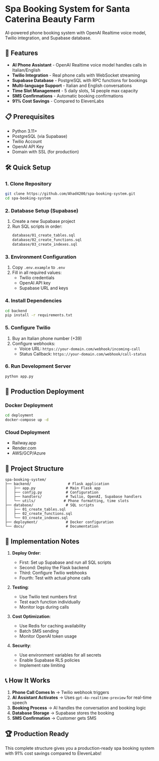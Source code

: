 # Spa Booking System for Santa Caterina Beauty Farm

AI-powered phone booking system with OpenAI Realtime voice model, Twilio integration, and Supabase database.

## 🚀 Features

- **AI Phone Assistant** - OpenAI Realtime voice model handles calls in Italian/English
- **Twilio Integration** - Real phone calls with WebSocket streaming
- **Supabase Database** - PostgreSQL with RPC functions for bookings
- **Multi-language Support** - Italian and English conversations
- **Time Slot Management** - 5 daily slots, 14 people max capacity
- **SMS Confirmations** - Automatic booking confirmations
- **91% Cost Savings** - Compared to ElevenLabs

## 📋 Prerequisites

- Python 3.11+
- PostgreSQL (via Supabase)
- Twilio Account
- OpenAI API Key
- Domain with SSL (for production)

## 🛠️ Quick Setup

### 1. Clone Repository
```bash
git clone https://github.com/Ahad4200/spa-booking-system.git
cd spa-booking-system
```

### 2. Database Setup (Supabase)
1. Create a new Supabase project
2. Run SQL scripts in order:
   ```bash
   database/01_create_tables.sql
   database/02_create_functions.sql
   database/03_create_indexes.sql
   ```

### 3. Environment Configuration
1. Copy `.env.example` to `.env`
2. Fill in all required values:
   - Twilio credentials
   - OpenAI API key
   - Supabase URL and keys

### 4. Install Dependencies
```bash
cd backend
pip install -r requirements.txt
```

### 5. Configure Twilio
1. Buy an Italian phone number (+39)
2. Configure webhooks:
   - Voice URL: `https://your-domain.com/webhook/incoming-call`
   - Status Callback: `https://your-domain.com/webhook/call-status`

### 6. Run Development Server
```bash
python app.py
```

## 🚀 Production Deployment

### Docker Deployment
```bash
cd deployment
docker-compose up -d
```

### Cloud Deployment
- Railway.app
- Render.com
- AWS/GCP/Azure

## 📁 Project Structure

```
spa-booking-system/
├── backend/                 # Flask application
│   ├── app.py              # Main Flask app
│   ├── config.py           # Configuration
│   ├── handlers/           # Twilio, OpenAI, Supabase handlers
│   └── utils/             # Phone formatting, time slots
├── database/               # SQL scripts
│   ├── 01_create_tables.sql
│   ├── 02_create_functions.sql
│   └── 03_create_indexes.sql
├── deployment/             # Docker configuration
└── docs/                   # Documentation
```

## 🎯 Implementation Notes

1. **Deploy Order**:
   - First: Set up Supabase and run all SQL scripts
   - Second: Deploy the Flask backend
   - Third: Configure Twilio webhooks
   - Fourth: Test with actual phone calls

2. **Testing**:
   - Use Twilio test numbers first
   - Test each function individually
   - Monitor logs during calls

3. **Cost Optimization**:
   - Use Redis for caching availability
   - Batch SMS sending
   - Monitor OpenAI token usage

4. **Security**:
   - Use environment variables for all secrets
   - Enable Supabase RLS policies
   - Implement rate limiting

## 📞 How It Works

1. **Phone Call Comes In** → Twilio webhook triggers
2. **AI Assistant Activates** → Uses `gpt-4o-realtime-preview` for real-time speech
3. **Booking Process** → AI handles the conversation and booking logic
4. **Database Storage** → Supabase stores the booking
5. **SMS Confirmation** → Customer gets SMS

## 🏆 Production Ready

This complete structure gives you a production-ready spa booking system with 91% cost savings compared to ElevenLabs!
